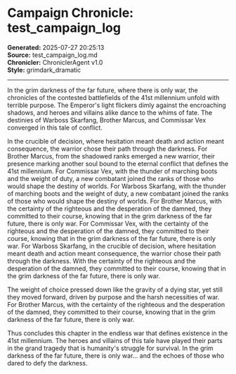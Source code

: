 # Campaign Chronicle: test_campaign_log

**Generated:** 2025-07-27 20:25:13  
**Source:** test_campaign_log.md  
**Chronicler:** ChroniclerAgent v1.0  
**Style:** grimdark_dramatic  

---

In the grim darkness of the far future, where there is only war, the chronicles of the contested battlefields of the 41st millennium unfold with terrible purpose. The Emperor's light flickers dimly against the encroaching shadows, and heroes and villains alike dance to the whims of fate. The destinies of Warboss Skarfang, Brother Marcus, and Commissar Vex converged in this tale of conflict.

In the crucible of decision, where hesitation meant death and action meant consequence, the warrior chose their path through the darkness. For Brother Marcus, from the shadowed ranks emerged a new warrior, their presence marking another soul bound to the eternal conflict that defines the 41st millennium. For Commissar Vex, with the thunder of marching boots and the weight of duty, a new combatant joined the ranks of those who would shape the destiny of worlds. For Warboss Skarfang, with the thunder of marching boots and the weight of duty, a new combatant joined the ranks of those who would shape the destiny of worlds. For Brother Marcus, with the certainty of the righteous and the desperation of the damned, they committed to their course, knowing that in the grim darkness of the far future, there is only war. For Commissar Vex, with the certainty of the righteous and the desperation of the damned, they committed to their course, knowing that in the grim darkness of the far future, there is only war. For Warboss Skarfang, in the crucible of decision, where hesitation meant death and action meant consequence, the warrior chose their path through the darkness. With the certainty of the righteous and the desperation of the damned, they committed to their course, knowing that in the grim darkness of the far future, there is only war. 

The weight of choice pressed down like the gravity of a dying star, yet still they moved forward, driven by purpose and the harsh necessities of war. For Brother Marcus, with the certainty of the righteous and the desperation of the damned, they committed to their course, knowing that in the grim darkness of the far future, there is only war.

Thus concludes this chapter in the endless war that defines existence in the 41st millennium. The heroes and villains of this tale have played their parts in the grand tragedy that is humanity's struggle for survival. In the grim darkness of the far future, there is only war... and the echoes of those who dared to defy the darkness.